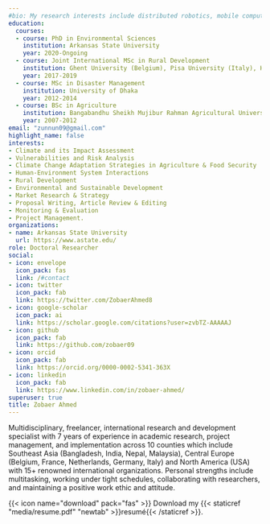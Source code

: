 ```yaml
---
#bio: My research interests include distributed robotics, mobile computing and programmable matter.
education:
  courses:
  - course: PhD in Environmental Sciences
    institution: Arkansas State University
    year: 2020-Ongoing
  - course: Joint International MSc in Rural Development
    institution: Ghent University (Belgium), Pisa University (Italy), Humboldt University of Berlin (Germany)
    year: 2017-2019
  - course: MSc in Disaster Management
    institution: University of Dhaka
    year: 2012-2014
  - course: BSc in Agriculture
    institution: Bangabandhu Sheikh Mujibur Rahman Agricultural University
    year: 2007-2012
email: "zunnun09@gmail.com"
highlight_name: false
interests:
- Climate and its Impact Assessment
- Vulnerabilities and Risk Analysis
- Climate Change Adaptation Strategies in Agriculture & Food Security
- Human-Environment System Interactions
- Rural Development
- Environmental and Sustainable Development
- Market Research & Strategy
- Proposal Writing, Article Review & Editing
- Monitoring & Evaluation
- Project Management.
organizations:
- name: Arkansas State University
  url: https://www.astate.edu/
role: Doctoral Researcher
social:
- icon: envelope
  icon_pack: fas
  link: /#contact
- icon: twitter
  icon_pack: fab
  link: https://twitter.com/ZobaerAhmed8
- icon: google-scholar
  icon_pack: ai
  link: https://scholar.google.com/citations?user=zvbTZ-AAAAAJ
- icon: github
  icon_pack: fab
  link: https://github.com/zobaer09
- icon: orcid
  icon_pack: fab
  link: https://orcid.org/0000-0002-5341-363X
- icon: linkedin
  icon_pack: fab
  link: https://www.linkedin.com/in/zobaer-ahmed/
superuser: true
title: Zobaer Ahmed
---
```


<div style="text-align: inherit;">
Multidisciplinary, freelancer, international research and development specialist with 7 years of experience in academic research, project management, and implementation across 10 counties which include Southeast Asia (Bangladesh, India, Nepal, Malaysia), Central Europe (Belgium, France, Netherlands, Germany, Italy) and North America (USA) with 15+ renowned international organizations. Personal strengths include multitasking, working under tight schedules, collaborating with researchers, and maintaining a positive work ethic and attitude. 
</div>

{{< icon name="download" pack="fas" >}} Download my {{< staticref "media/resume.pdf" "newtab" >}}resumé{{< /staticref >}}.
